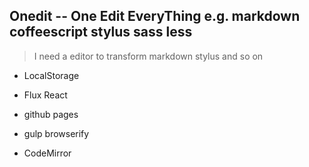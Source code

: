 Onedit -- One Edit EveryThing e.g. markdown coffeescript stylus sass less
---

 > I need a editor to transform markdown stylus and so on

 - LocalStorage

 - Flux React

 - github pages

 - gulp browserify

 - CodeMirror
